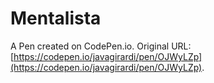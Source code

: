 # Mentalista

A Pen created on CodePen.io. Original URL: [https://codepen.io/javagirardi/pen/OJWyLZp](https://codepen.io/javagirardi/pen/OJWyLZp).


